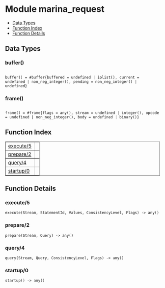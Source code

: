 

# Module marina_request #
* [Data Types](#types)
* [Function Index](#index)
* [Function Details](#functions)



<a name="types"></a>

## Data Types ##




### <a name="type-buffer">buffer()</a> ###



<pre><code>
buffer() = #buffer{buffered = undefined | iolist(), current = undefined | non_neg_integer(), pending = non_neg_integer() | undefined}
</code></pre>





### <a name="type-frame">frame()</a> ###



<pre><code>
frame() = #frame{flags = any(), stream = undefined | integer(), opcode = undefined | non_neg_integer(), body = undefined | binary()}
</code></pre>


<a name="index"></a>

## Function Index ##


<table width="100%" border="1" cellspacing="0" cellpadding="2" summary="function index"><tr><td valign="top"><a href="#execute-5">execute/5</a></td><td></td></tr><tr><td valign="top"><a href="#prepare-2">prepare/2</a></td><td></td></tr><tr><td valign="top"><a href="#query-4">query/4</a></td><td></td></tr><tr><td valign="top"><a href="#startup-0">startup/0</a></td><td></td></tr></table>


<a name="functions"></a>

## Function Details ##

<a name="execute-5"></a>

### execute/5 ###

`execute(Stream, StatementId, Values, ConsistencyLevel, Flags) -> any()`


<a name="prepare-2"></a>

### prepare/2 ###

`prepare(Stream, Query) -> any()`


<a name="query-4"></a>

### query/4 ###

`query(Stream, Query, ConsistencyLevel, Flags) -> any()`


<a name="startup-0"></a>

### startup/0 ###

`startup() -> any()`


